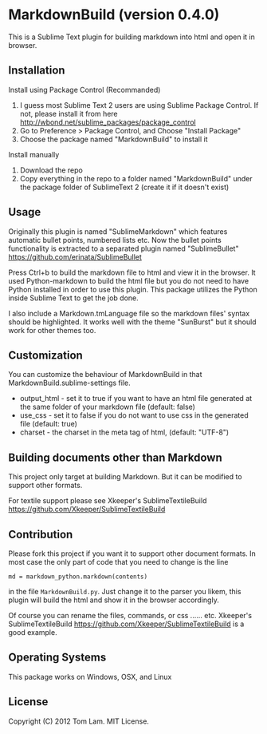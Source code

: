 # MarkdownBuild (version 0.4.0)

This is a Sublime Text plugin for building markdown into html and open it in browser.

## Installation

Install using Package Control (Recommanded)

1. I guess most Sublime Text 2 users are using Sublime Package Control. If not, please install it from here <http://wbond.net/sublime_packages/package_control>
2. Go to Preference > Package Control, and Choose "Install Package"
3. Choose the package named "MarkdownBuild" to install it

Install manually

1. Download the repo
2. Copy everything in the repo to a folder named "MarkdownBuild" under the package folder of SublimeText 2 (create it if it doesn't exist)

## Usage

Originally this plugin is named "SublimeMarkdown" which features automatic bullet points, numbered lists etc. Now the bullet points functionality is extracted to a separated plugin named "SublimeBullet" <https://github.com/erinata/SublimeBullet> 

Press Ctrl+b to build the markdown file to html and view it in the browser. It used Python-markdown to build the html file but you do not need to have Python installed in order to use this plugin. This package utilizes the Python inside Sublime Text to get the job done.

I also include a Markdown.tmLanguage file so the markdown files' syntax should be highlighted. It works well with the theme "SunBurst" but it should work for other themes too.

## Customization

You can customize the behaviour of MarkdownBuild in that MarkdownBuild.sublime-settings file.

- output_html - set it to true if you want to have an html file generated at the same folder of your markdown file (default: false)
- use_css - set it to false if you do not want to use css in the generated file (default: true)
- charset - the charset in the meta tag of html, (default: "UTF-8")

## Building documents other than Markdown

This project only target at building Markdown. But it can be modified to support other formats.

For textile support please see Xkeeper's SublimeTextileBuild <https://github.com/Xkeeper/SublimeTextileBuild>

## Contribution

Please fork this project if you want it to support other document formats. In most case the only part of code that you need to change is the line

    md = markdown_python.markdown(contents)

in the file `MarkdownBuild.py`. Just change it to the parser you likem, this plugin will build the html and show it in the browser accordingly.

Of course you can rename the files, commands, or css ...... etc. Xkeeper's SublimeTextileBuild <https://github.com/Xkeeper/SublimeTextileBuild> is a good example.

## Operating Systems

This package works on Windows, OSX, and Linux

## License

Copyright (C) 2012 Tom Lam. MIT License.
  
